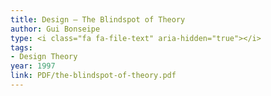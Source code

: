 ```yaml
---
title: Design — The Blindspot of Theory
author: Gui Bonseipe
type: <i class="fa fa-file-text" aria-hidden="true"></i>
tags:
- Design Theory
year: 1997
link: PDF/the-blindspot-of-theory.pdf
---
```

